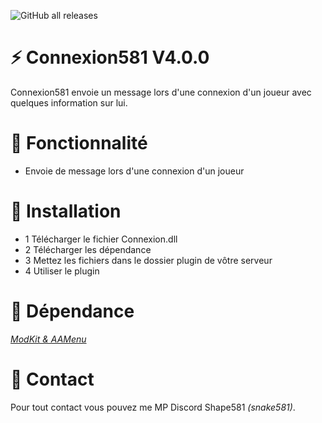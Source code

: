 ![GitHub all releases](https://img.shields.io/github/downloads/Shape581/Fuel581/total)

# ⚡ Connexion581 V4.0.0

Connexion581 envoie un message lors d'une connexion d'un joueur avec quelques information sur lui.

# 🔧 Fonctionnalité

- Envoie de message lors d'une connexion d'un joueur 

# 🔌  Installation

- 1 Télécharger le fichier Connexion.dll
- 2 Télécharger les dépendance
- 3 Mettez les fichiers dans le dossier plugin de vôtre serveur
- 4 Utiliser le plugin

# 📗  Dépendance

*[ModKit & AAMenu](https://github.com/Aarnow/NovaLife_ModKit-Releases/releases/latest)*

# 📮  Contact

Pour tout contact vous pouvez me MP Discord Shape581 *(snake581)*.

